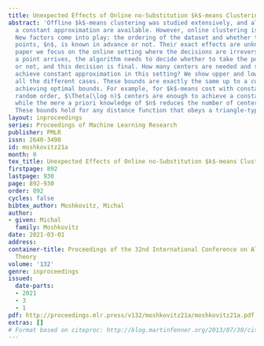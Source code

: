 ```yaml
---
title: Unexpected Effects of Online no-Substitution $k$-means Clustering
abstract: 'Offline $k$-means clustering was studied extensively, and algorithms with
  a constant approximation are available. However, online clustering is still uncharted.
  New factors come into play: the ordering of the dataset and whether the number of
  points, $n$, is known in advance or not. Their exact effects are unknown. In this
  paper we focus on the online setting where the decisions are irreversible: after
  a point arrives, the algorithm needs to decide whether to take the point as a center
  or not, and this decision is final. How many centers are needed and sufficient to
  achieve constant approximation in this setting? We show upper and lower bounds for
  all the different cases. These bounds are exactly the same up to a constant, thus
  achieving optimal bounds. For example, for $k$-means cost with constant $k>1$ and
  random order, $\Theta(\log n)$ centers are enough to achieve a constant approximation,
  while the mere a priori knowledge of $n$ reduces the number of centers to a constant.
  These bounds hold for any distance function that obeys a triangle-type inequality.'
layout: inproceedings
series: Proceedings of Machine Learning Research
publisher: PMLR
issn: 2640-3498
id: moshkovitz21a
month: 0
tex_title: Unexpected Effects of Online no-Substitution $k$-means Clustering
firstpage: 892
lastpage: 930
page: 892-930
order: 892
cycles: false
bibtex_author: Moshkovitz, Michal
author:
- given: Michal
  family: Moshkovitz
date: 2021-03-01
address: 
container-title: Proceedings of the 32nd International Conference on Algorithmic Learning
  Theory
volume: '132'
genre: inproceedings
issued:
  date-parts:
  - 2021
  - 3
  - 1
pdf: http://proceedings.mlr.press/v132/moshkovitz21a/moshkovitz21a.pdf
extras: []
# Format based on citeproc: http://blog.martinfenner.org/2013/07/30/citeproc-yaml-for-bibliographies/
---
```

